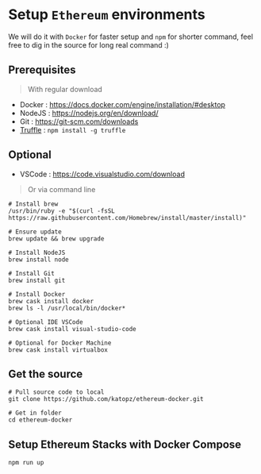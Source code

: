# Setup `Ethereum` environments
We will do it with `Docker` for faster setup and `npm` for shorter command, feel free to dig in the source for long real command :)

## Prerequisites
> With regular download
- Docker : https://docs.docker.com/engine/installation/#desktop
- NodeJS : https://nodejs.org/en/download/
- Git : https://git-scm.com/downloads
- [Truffle](http://truffleframework.com/) : `npm install -g truffle`

## Optional
- VSCode : https://code.visualstudio.com/download

> Or via command line
```shell
# Install brew
/usr/bin/ruby -e "$(curl -fsSL https://raw.githubusercontent.com/Homebrew/install/master/install)"

# Ensure update
brew update && brew upgrade

# Install NodeJS
brew install node

# Install Git
brew install git

# Install Docker
brew cask install docker
brew ls -l /usr/local/bin/docker*

# Optional IDE VSCode
brew cask install visual-studio-code

# Optional for Docker Machine
brew cask install virtualbox
```

## Get the source
```shell
# Pull source code to local
git clone https://github.com/katopz/ethereum-docker.git

# Get in folder
cd ethereum-docker
```

## Setup Ethereum Stacks with Docker Compose
```shell
npm run up
```
